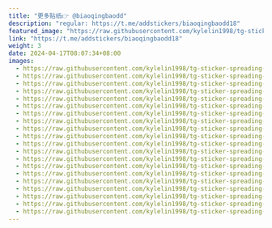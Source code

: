 ```yaml
---
title: "更多贴纸👉 @biaoqingbaodd"
description: "regular: https://t.me/addstickers/biaoqingbaodd18"
featured_image: "https://raw.githubusercontent.com/kylelin1998/tg-sticker-spreading-worldwide-images/main/img/8f0aec78-66ab-4a6a-88af-334bc6a98425.jpg"
link: "https://t.me/addstickers/biaoqingbaodd18"
weight: 3
date: 2024-04-17T08:07:34+08:00
images:
  - https://raw.githubusercontent.com/kylelin1998/tg-sticker-spreading-worldwide-images/main/img/8f0aec78-66ab-4a6a-88af-334bc6a98425.jpg
  - https://raw.githubusercontent.com/kylelin1998/tg-sticker-spreading-worldwide-images/main/img/9cdd0ca2-8cc7-4edd-b1e7-2f4f0e20556f.jpg
  - https://raw.githubusercontent.com/kylelin1998/tg-sticker-spreading-worldwide-images/main/img/998adf47-6e42-4a82-8bbd-806e259d9823.jpg
  - https://raw.githubusercontent.com/kylelin1998/tg-sticker-spreading-worldwide-images/main/img/a7e54cf1-de06-47bd-8702-540539ce26a7.jpg
  - https://raw.githubusercontent.com/kylelin1998/tg-sticker-spreading-worldwide-images/main/img/c9b0f8dc-3f23-4d80-90b3-b7e3c1ba0c0b.jpg
  - https://raw.githubusercontent.com/kylelin1998/tg-sticker-spreading-worldwide-images/main/img/a4dda853-a049-4f58-9761-1fd7748a575e.jpg
  - https://raw.githubusercontent.com/kylelin1998/tg-sticker-spreading-worldwide-images/main/img/c9944560-a51e-4a20-8190-22506bbbe344.jpg
  - https://raw.githubusercontent.com/kylelin1998/tg-sticker-spreading-worldwide-images/main/img/dae005c8-c6ef-4581-8891-e3b3773bd87b.jpg
  - https://raw.githubusercontent.com/kylelin1998/tg-sticker-spreading-worldwide-images/main/img/6c698db5-0d59-49ad-b2a0-cbe63967a6a1.jpg
  - https://raw.githubusercontent.com/kylelin1998/tg-sticker-spreading-worldwide-images/main/img/7ab56338-f7b5-4e32-b8e1-8a3d22f67149.jpg
  - https://raw.githubusercontent.com/kylelin1998/tg-sticker-spreading-worldwide-images/main/img/63e8d944-95d8-415e-ad76-2f5755b932f6.jpg
  - https://raw.githubusercontent.com/kylelin1998/tg-sticker-spreading-worldwide-images/main/img/153223a0-4c98-4676-9d50-400c5e8d82fc.jpg
  - https://raw.githubusercontent.com/kylelin1998/tg-sticker-spreading-worldwide-images/main/img/045dcf3b-850e-419e-8d54-f4fb6949a770.jpg
  - https://raw.githubusercontent.com/kylelin1998/tg-sticker-spreading-worldwide-images/main/img/9891834e-63c3-4f8a-bc51-e3a212f99384.jpg
  - https://raw.githubusercontent.com/kylelin1998/tg-sticker-spreading-worldwide-images/main/img/65dc3184-5801-4a6d-955d-9b2eef10f957.jpg
  - https://raw.githubusercontent.com/kylelin1998/tg-sticker-spreading-worldwide-images/main/img/81bf721f-21cf-4cf8-82f1-1112c0b31430.jpg
  - https://raw.githubusercontent.com/kylelin1998/tg-sticker-spreading-worldwide-images/main/img/b3cddbde-3a67-4d8e-b59c-157dc91f3494.jpg
  - https://raw.githubusercontent.com/kylelin1998/tg-sticker-spreading-worldwide-images/main/img/6ca0cfaf-7e55-411c-8150-12e6622e833d.jpg
  - https://raw.githubusercontent.com/kylelin1998/tg-sticker-spreading-worldwide-images/main/img/58ba6a09-9a3f-4443-ad19-8d66cac11e52.jpg
  - https://raw.githubusercontent.com/kylelin1998/tg-sticker-spreading-worldwide-images/main/img/7b3fd2f2-f401-435a-9628-4ebf9288304f.jpg
---
```

